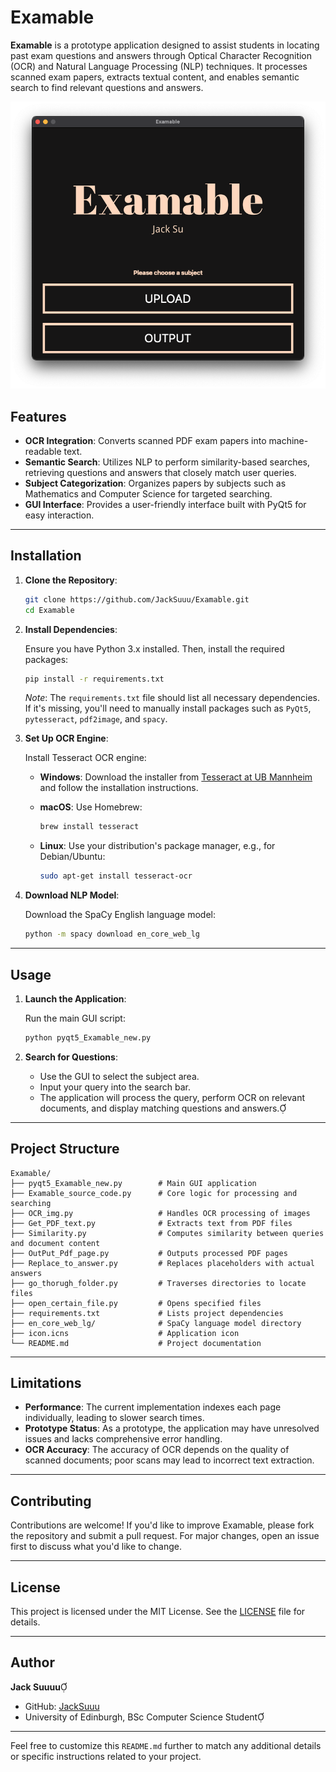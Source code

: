 # Examable

**Examable** is a prototype application designed to assist students in locating past exam questions and answers through Optical Character Recognition (OCR) and Natural Language Processing (NLP) techniques. It processes scanned exam papers, extracts textual content, and enables semantic search to find relevant questions and answers.

![alt text](Assets/app.png)

## Features

- **OCR Integration**: Converts scanned PDF exam papers into machine-readable text.
- **Semantic Search**: Utilizes NLP to perform similarity-based searches, retrieving questions and answers that closely match user queries.
- **Subject Categorization**: Organizes papers by subjects such as Mathematics and Computer Science for targeted searching.
- **GUI Interface**: Provides a user-friendly interface built with PyQt5 for easy interaction.

---

## Installation

1. **Clone the Repository**:

   ```bash
   git clone https://github.com/JackSuuu/Examable.git
   cd Examable
   ```

2. **Install Dependencies**:

   Ensure you have Python 3.x installed. Then, install the required packages:

   ```bash
   pip install -r requirements.txt
   ```

   *Note*: The `requirements.txt` file should list all necessary dependencies. If it's missing, you'll need to manually install packages such as `PyQt5`, `pytesseract`, `pdf2image`, and `spacy`.

3. **Set Up OCR Engine**:

   Install Tesseract OCR engine:

   - **Windows**: Download the installer from [Tesseract at UB Mannheim](https://github.com/UB-Mannheim/tesseract/wiki) and follow the installation instructions.
   - **macOS**: Use Homebrew:

     ```bash
     brew install tesseract
     ```

   - **Linux**: Use your distribution's package manager, e.g., for Debian/Ubuntu:

     ```bash
     sudo apt-get install tesseract-ocr
     ```

4. **Download NLP Model**:

   Download the SpaCy English language model:

   ```bash
   python -m spacy download en_core_web_lg
   ```

---

## Usage

1. **Launch the Application**:

   Run the main GUI script:

   ```bash
   python pyqt5_Examable_new.py
   ```

2. **Search for Questions**:

   - Use the GUI to select the subject area.
   - Input your query into the search bar.
   - The application will process the query, perform OCR on relevant documents, and display matching questions and answers.

---

## Project Structure


```plaintext
Examable/
├── pyqt5_Examable_new.py        # Main GUI application
├── Examable_source_code.py      # Core logic for processing and searching
├── OCR_img.py                   # Handles OCR processing of images
├── Get_PDF_text.py              # Extracts text from PDF files
├── Similarity.py                # Computes similarity between queries and document content
├── OutPut_Pdf_page.py           # Outputs processed PDF pages
├── Replace_to_answer.py         # Replaces placeholders with actual answers
├── go_thorugh_folder.py         # Traverses directories to locate files
├── open_certain_file.py         # Opens specified files
├── requirements.txt             # Lists project dependencies
├── en_core_web_lg/              # SpaCy language model directory
├── icon.icns                    # Application icon
└── README.md                    # Project documentation
```

---

## Limitations

- **Performance**: The current implementation indexes each page individually, leading to slower search times.
- **Prototype Status**: As a prototype, the application may have unresolved issues and lacks comprehensive error handling.
- **OCR Accuracy**: The accuracy of OCR depends on the quality of scanned documents; poor scans may lead to incorrect text extraction.

---

## Contributing

Contributions are welcome! If you'd like to improve Examable, please fork the repository and submit a pull request. For major changes, open an issue first to discuss what you'd like to change.

---

## License

This project is licensed under the MIT License. See the [LICENSE](LICENSE) file for details.

---

## Author

**Jack Suuuu**

- GitHub: [JackSuuu](https://github.com/JackSuuu)
- University of Edinburgh, BSc Computer Science Student

---

Feel free to customize this `README.md` further to match any additional details or specific instructions related to your project. 
